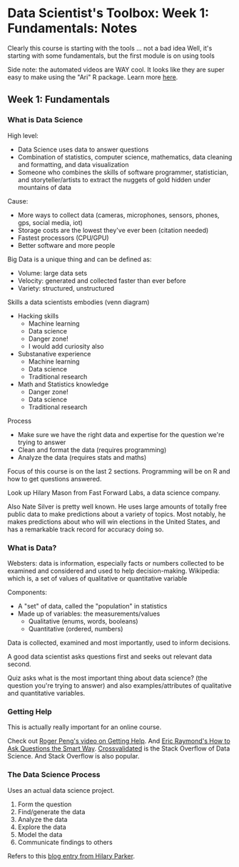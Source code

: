 # Data Scientist's Toolbox: Week 1: Fundamentals: Notes

Clearly this course is starting with the tools ... not a bad idea
Well, it's starting with some fundamentals, but the first module is on using tools

Side note: the automated videos are WAY cool. It looks like they are super easy to make using the "Ari" R package. Learn more [here](http://seankross.com/2017/09/25/Create-Videos-from-R-Markdown-Documents-with-Ari.html).

## Week 1: Fundamentals

### What is Data Science

High level:

- Data Science uses data to answer questions
- Combination of statistics, computer science, mathematics, data cleaning and formatting, and data visualization
- Someone who combines the skills of software programmer, statistician, and storyteller/artists to extract the nuggets of gold hidden under mountains of data

Cause:

- More ways to collect data (cameras, microphones, sensors, phones, gps, social media, iot)
- Storage costs are the lowest they've ever been (citation needed)
- Fastest processors (CPU/GPU)
- Better software and more people

Big Data is a unique thing and can be defined as:

- Volume: large data sets
- Velocity: generated and collected faster than ever before
- Variety: structured, unstructured

Skills a data scientists embodies (venn diagram)

- Hacking skills
  - Machine learning
  - Data science
  - Danger zone!
  - I would add curiosity also
- Substanative experience
  - Machine learning
  - Data science
  - Traditional research
- Math and Statistics knowledge
  - Danger zone!
  - Data science
  - Traditional research

Process

- Make sure we have the right data and expertise for the question we're trying to answer
- Clean and format the data (requires programming)
- Analyze the data (requires stats and maths)

Focus of this course is on the last 2 sections. Programming will be on R and how to get questions answered.

Look up Hilary Mason from Fast Forward Labs, a data science company.

Also Nate Silver is pretty well known. He uses large amounts of
totally free public data to make predictions about a variety of topics. Most notably, he makes predictions about who will win elections in the United States, and has a remarkable track record for accuracy doing so.


### What is Data?

Websters: data is information, especially facts or numbers collected to be examined and considered and used to help decision-making.
Wikipedia: which is, a set of values of qualitative or quantitative variable

Components:

- A "set" of data, called the "population" in statistics
- Made up of variables: the measurements/values
  - Qualitative (enums, words, booleans)
  - Quantitative (ordered, numbers)


Data is collected, examined and most importantly, used to inform decisions.

A good data scientist asks questions first and seeks out relevant data second.

Quiz asks what is the most important thing about data science? (the question you're trying to answer) and also examples/attributes of qualitative and quantitative variables.


### Getting Help

This is actually really important for an online course.

Check out [Roger Peng's video on Getting Help](https://www.youtube.com/watch?v=ZFaWxxzouCY&feature=youtu.be). And [Eric Raymond's How to Ask Questions the Smart Way](http://www.catb.org/esr/faqs/smart-questions.html). [Crossvalidated](https://stats.stackexchange.com/) is the Stack Overflow of Data Science. And Stack Overflow is also popular.


### The Data Science Process

Uses an actual data science project.

1. Form the question
1. Find/generate the data
1. Analyze the data
1. Explore the data
1. Model the data
1. Communicate findings to others

Refers to this [blog entry from Hilary Parker](https://hilaryparker.com/2013/01/30/hilary-the-most-poisoned-baby-name-in-us-history).


